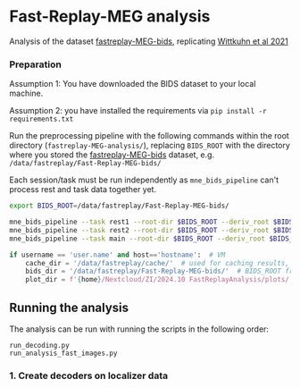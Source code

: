 # Fast-Replay-MEG analysis

Analysis of the dataset [fastreplay-MEG-bids](https://github.com/CIMH-Clinical-Psychology/fastreplay-MEG-bids), replicating [Wittkuhn et al 2021](https://www.nature.com/articles/s41467-021-21970-2)



### Preparation

Assumption 1: You have downloaded the BIDS dataset to your local machine.

Assumption 2: you have installed the requirements via `pip install -r requirements.txt`

Run the preprocessing pipeline with the following commands within the root directory (`fastreplay-MEG-analysis/`), replacing `BIDS_ROOT` with the directory where you stored the [fastreplay-MEG-bids](https://github.com/CIMH-Clinical-Psychology/fastreplay-MEG-bids) dataset, e.g. `/data/fastreplay/Fast-Replay-MEG-bids/`

Each session/task must be run independently as `mne_bids_pipeline` can't process rest and task data together yet.

```bash
export BIDS_ROOT=/data/fastreplay/Fast-Replay-MEG-bids/

mne_bids_pipeline --task rest1 --root-dir $BIDS_ROOT --deriv_root $BIDS_ROOT/derivatives/ --config=preprocessing_pipeline_conf.py --steps init,preprocessing
mne_bids_pipeline --task rest2 --root-dir $BIDS_ROOT --deriv_root $BIDS_ROOT/derivatives/  --config=preprocessing_pipeline_conf.py --steps init,preprocessing
mne_bids_pipeline --task main --root-dir $BIDS_ROOT --deriv_root $BIDS_ROOT/derivatives/  --config=preprocessing_pipeline_conf.py --steps init,preprocessing
```

```python
if username == 'user.name' and host=='hostname':  # VM
    cache_dir = '/data/fastreplay/cache/'  # used for caching results, needs some GB of space 
    bids_dir = '/data/fastreplay/Fast-Replay-MEG-bids/'  # BIDS_ROOT from above
    plot_dir = f'{home}/Nextcloud/ZI/2024.10 FastReplayAnalysis/plots/'  # final plots will be saved here
```



## Running the analysis

The analysis can be run with running the scripts in the following order:

```
run_decoding.py
run_analysis_fast_images.py
```

 

### 1. Create decoders on localizer data




